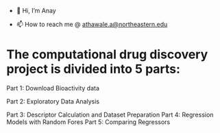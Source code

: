 - 👋 Hi, I’m Anay

- 📫 How to reach me @ athawale.a@northeastern.edu

# The computational drug discovery project is divided into 5 parts:
Part 1: Download Bioactivity data

Part 2: Exploratory Data Analysis

Part 3: Descriptor Calculation and Dataset Preparation
Part 4: Regression Models with Random Fores
Part 5: Comparing Regressors




<!---
anay27/anay27 is a ✨ special ✨ repository because its `README.md` (this file) appears on your GitHub profile.
You can click the Preview link to take a look at your changes.
--->

